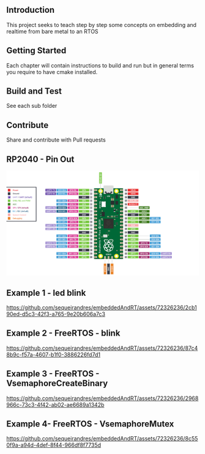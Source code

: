 ## Introduction 
This project seeks to teach step by step some concepts on embedding and realtime from bare metal to an RTOS

## Getting Started
Each chapter will contain instructions to build and run but in general terms you require to have cmake installed.

## Build and Test
See each sub folder

## Contribute
Share and contribute with Pull requests

## RP2040 - Pin Out
![RP2040-PINOUT](Datasheet/RP2040PinOut.png)

## Example 1 - led blink 

https://github.com/sequeirandres/embeddedAndRT/assets/72326236/2cb190ed-d5c3-42f3-a765-9e20b606a7c3

## Example 2 - FreeRTOS - blink 

https://github.com/sequeirandres/embeddedAndRT/assets/72326236/87c48b9c-f57a-4607-b1f0-3886226fd7d1

## Example 3 - FreeRTOS - VsemaphoreCreateBinary 

https://github.com/sequeirandres/embeddedAndRT/assets/72326236/2968966c-73c3-4f42-ab02-ae6689a1342b

## Example 4- FreeRTOS - VsemaphoreMutex 

https://github.com/sequeirandres/embeddedAndRT/assets/72326236/8c550f9a-a94d-4def-8f44-966df8f7735d





